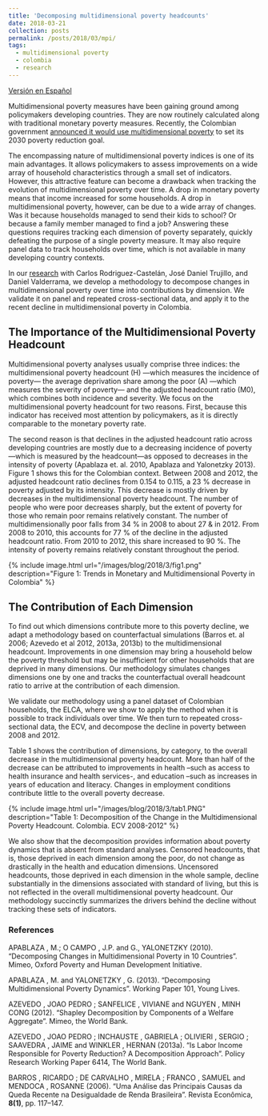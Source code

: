 ```yaml
---
title: 'Decomposing multidimensional poverty headcounts'
date: 2018-03-21
collection: posts
permalink: /posts/2018/03/mpi/
tags:
  - multidimensional poverty
  - colombia
  - research  
---
```


[Versión en Español](/posts/2018/03/mpi_es)

Multidimensional poverty measures have been gaining ground among policymakers developing countries. They are now routinely calculated along with traditional monetary poverty measures. Recently, the Colombian government [announced it would use multidimensional poverty](https://www.elespectador.com/economia/las-16-apuestas-del-gobierno-para-el-desarrollo-sostenible-articulo-744808) to set its 2030 poverty reduction goal. 

The encompassing nature of multidimensional poverty indices is one of its main advantages. It allows policymakers to assess improvements on a wide array of household characteristics through a small set of indicators. However, this attractive feature can become a drawback when tracking the evolution of multidimensional poverty over time. A drop in monetary poverty means that income increased for some households. A drop in multidimensional poverty, however, can be due to a wide array of changes. Was it because households managed to send their kids to school? Or because a family member managed to find a job? Answering these questions requires tracking each dimension of poverty separately, quickly defeating the purpose of a single poverty measure. It may also require panel data to track households over time, which is not available in many developing country contexts.

In our [research](http://www.jorgeperezperez.com/files/Jorge_Perez_MPI.pdf) with Carlos Rodriguez-Castelán, José Daniel Trujillo, and Daniel Valderrama, we develop a methodology to decompose changes in multidimensional poverty over time into contributions by 
dimension. We validate it on panel and repeated cross-sectional data, and apply it to the recent decline in multidimensional poverty in Colombia.

## The Importance of the Multidimensional Poverty Headcount

Multidimensional poverty analyses usually comprise three indices: the multidimensional poverty headcount (H) —which measures the incidence of poverty— the average deprivation share among the poor (A) —which measures the severity of poverty— and the adjusted headcount ratio (M0), which combines both incidence and severity. We focus on the multidimensional poverty headcount for two reasons. First, because this indicator has received most attention by policymakers, as it is directly comparable to the monetary poverty rate.

The second reason is that declines in the adjusted headcount ratio across developing countries are mostly due to a decreasing incidence of poverty —which is measured by the headcount—as opposed to decreases in the intensity of poverty (Apablaza et. al. 2010, Apablaza and Yalonetzky 2013). Figure 1 shows this for the Colombian context. Between 2008 and 2012, the adjusted headcount ratio declines from 0.154 to 0.115, a 23 % decrease in poverty adjusted by its intensity. This decrease is mostly driven by decreases in the multidimensional poverty headcount. The number of people who were poor decreases sharply, but the extent of poverty for those who remain poor remains relatively constant. The number of multidimensionally poor falls from 34 % in 2008 to about 27 & in 2012. From 2008 to 2010, this accounts for 77 % of the decline in the adjusted headcount ratio. From 2010 to 2012, this share increased to 90 %. The intensity of poverty remains relatively constant throughout the period. 

{% include image.html url="/images/blog/2018/3/fig1.png" description="Figure 1: Trends in Monetary and Multidimensional Poverty in Colombia" %}


## The Contribution of Each Dimension

To find out which dimensions contribute more to this poverty decline, we adapt a methodology based on counterfactual simulations (Barros et. al 2006; Azevedo et al 2012, 2013a, 2013b) to the multidimensional headcount. Improvements in one dimension may bring a household below the poverty threshold but may be insufficient for other households that are deprived in many dimensions. Our methodology simulates changes dimensions one by one and tracks the counterfactual overall headcount ratio to arrive at the contribution of each dimension.

We validate our methodology using a panel dataset of Colombian households, the ELCA, where we show to apply the method when it is possible to track individuals over time. We then turn to repeated cross-sectional data, the ECV, and decompose the decline in poverty between 2008 and 2012. 

Table 1 shows the contribution of dimensions, by category, to the overall decrease in the multidimensional poverty headcount. More than half of the decrease can be attributed to improvements in health –such as access to health insurance and health services-, and education –such as increases in years of education and literacy. Changes in employment conditions contribute little to the overall poverty decrease.

{% include image.html url="/images/blog/2018/3/tab1.PNG" description="Table 1: Decomposition of the Change in the Multidimensional Poverty Headcount. Colombia. ECV 2008-2012" %}

We also show that the decomposition provides information about poverty dynamics that is absent from standard analyses. Censored headcounts, that is, those deprived in each dimension among the poor, do not change as drastically in the health and education dimensions. Uncensored headcounts, those deprived in each dimension in the whole sample, decline substantially in the dimensions associated with standard of living, but this is not reflected in the overall multidimensional poverty headcount. Our methodology succinctly summarizes the drivers behind the decline without tracking these sets of indicators. 

### References

APABLAZA , M.; O CAMPO , J.P. and G., YALONETZKY (2010). “Decomposing Changes in Multidimensional Poverty in 10 Countries”. Mimeo, Oxford Poverty and Human Development Initiative.

APABLAZA , M. and YALONETZKY , G. (2013). “Decomposing Multidimensional Poverty Dynamics”. Working Paper 101, Young Lives.

AZEVEDO , JOAO PEDRO ; SANFELICE , VIVIANE and NGUYEN , MINH CONG (2012). “Shapley Decomposition by Components of a Welfare Aggregate”. Mimeo, the World Bank.

AZEVEDO , JOAO PEDRO ; INCHAUSTE , GABRIELA ; OLIVIERI , SERGIO ; SAAVEDRA , JAIME and WINKLER , HERNAN (2013a). “Is Labor Income Responsible for Poverty Reduction? A Decomposition Approach”. Policy Research Working Paper 6414, The World Bank.

BARROS , RICARDO ; DE CARVALHO , MIRELA ; FRANCO , SAMUEL and MENDOCA , ROSANNE (2006). “Uma Análise das Principais Causas da Queda Recente na Desigualdade de Renda Brasileira”. Revista Econômica, **8(1)**, pp. 117–147.


